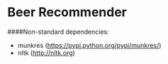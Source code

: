 Beer Recommender
================

####Non-standard dependencies:

* munkres (https://pypi.python.org/pypi/munkres/)
* nltk (http://nltk.org)